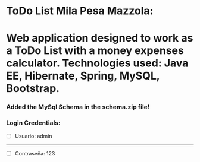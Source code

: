 # ToDo List Mila Pesa Mazzola:
# Web application designed to work as a ToDo List with a money expenses calculator. Technologies used: Java EE, Hibernate, Spring, MySQL, Bootstrap.
### Added the MySql Schema in the schema.zip file!

### Login Credentials:

- [ ]  Usuario: admin

---

- [ ]  Contraseña: 123
